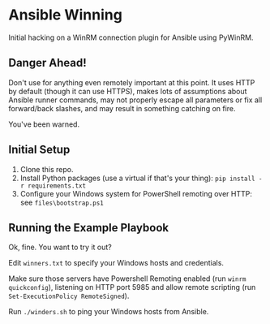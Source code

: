 Ansible Winning
===============

Initial hacking on a WinRM connection plugin for Ansible using PyWinRM.

Danger Ahead!
-------------

Don't use for anything even remotely important at this point.  It uses HTTP by
default (though it can use HTTPS), makes lots of assumptions about Ansible
runner commands, may not properly escape all parameters or fix all
forward/back slashes, and may result in something catching on fire.

You've been warned.

Initial Setup
-------------

1. Clone this repo.
1. Install Python packages (use a virtual if that's your thing): `pip install -r requirements.txt`
1. Configure your Windows system for PowerShell remoting over HTTP: see `files\bootstrap.ps1`

Running the Example Playbook
----------------------------

Ok, fine. You want to try it out?

Edit `winners.txt` to specify your Windows hosts and credentials.

Make sure those servers have Powershell Remoting enabled (run `winrm quickconfig`),
listening on HTTP port 5985 and allow remote scripting (run `Set-ExecutionPolicy RemoteSigned`).

Run `./winders.sh` to ping your Windows hosts from Ansible.
